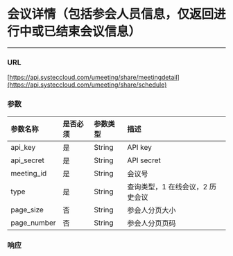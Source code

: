 # 会议详情（包括参会人员信息，仅返回进行中或已结束会议信息）

---

### URL

[https://api.systeccloud.com/umeeting/share/meetingdetail](https://api.systeccloud.com/umeeting/share/schedule)

### 参数

| 参数名称 | 是否必须 | 参数类型 | 描述 |
| :--- | :--- | :--- | :--- |
| api\_key | 是 | String | API key |
| api\_secret | 是 | String | API secret |
| meeting\_id | 是 | String | 会议号 |
| type | 是 | String | 查询类型，1 在线会议，2 历史会议 |
| page\_size | 否 | String | 参会人分页大小 |
| page\_number | 否 | String | 参会人分页页码 |

### 响应



